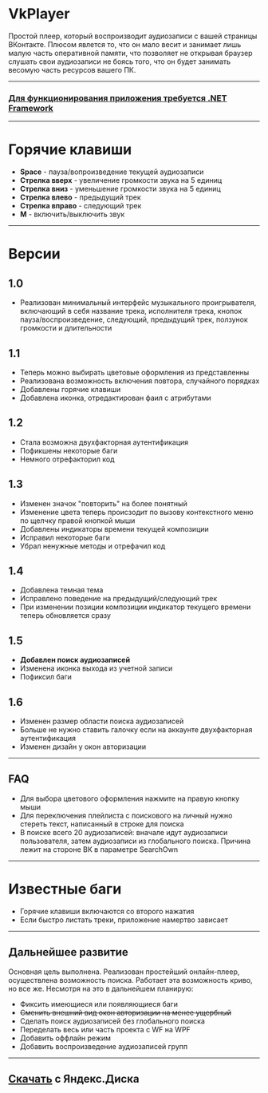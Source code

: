 # VkPlayer
Простой плеер, который воспроизводит аудиозаписи с вашей страницы ВКонтакте. Плюсом явлется то, что он мало весит и занимает лишь малую часть оперативной памяти, что позволяет не открывая браузер слушать свои аудиозаписи не боясь того, что он будет занимать весомую часть ресурсов вашего ПК.
<hr>
<h3><a href="https://www.microsoft.com/ru-RU/download/details.aspx?id=17851">Для функционирования приложения требуется .NET Framework</a></h3>
<hr>
<h1>Горячие клавиши</h1>
<ul>
  <li><b>Space</b> - пауза/вопроизведение текущей аудиозаписи</li>  
  <li><b>Стрелка вверх</b> - увеличение громкости звука на 5 единиц</li> 
  <li><b>Стрелка вниз</b> - уменьшение громкости звука на 5 единиц</li> 
  <li><b>Стрелка влево</b> -  предыдущий трек</li> 
  <li><b>Стрелка вправо</b> -  следующий трек</li> 
  <li><b>M</b> -  включить/выключить звук</li> 
</ul>
<hr>
<h1>Версии</h1>
<h2>1.0</h2>
<ul>
<li>Реализован минимальный интерфейс музыкального проигрывателя, включающий в себя название трека, исполнителя трека, кнопок пауза/воспроизведение, следующий, предыдущий трек, ползунок громкости и длительности</li>
</ul>
<h2>1.1</h2>
<ul>
<li>Теперь можно выбирать цветовые оформления из представленны</li>
<li>Реализована возможность включения повтора, случайного порядках</li>
<li>Добавлены горячие клавиши</li>
<li>Добавлена иконка, отредактирован фаил с атрибутами</li>
</ul>
<h2>1.2</h2>
<ul>
<li>Стала возможна двухфакторная аутентификация</li>
<li>Пофикшены некоторые баги</li>
<li>Немного отрефакторил код</li>
</ul>
<h2>1.3</h2>
<ul>
<li>Изменен значок "повторить" на более понятный</li>
<li>Изменение цвета теперь происзодит по вызову контекстного меню по щелчку правой кнопкой мыши</li>
<li>Добавлены индикаторы времени текущей композиции</li>
<li>Исправил некоторые баги</li>
<li>Убрал ненужные методы и отрефачил код</li>
</ul>
<h2>1.4</h2>
<ul>
<li>Добавлена темная тема</li>
<li>Исправлено поведение на предыдущий/следующий трек</li>
<li>При изменении позиции композиции индикатор текущего времени теперь обновляется сразу</li>
</ul>
<h2>1.5</h2>
<ul>
<li><b>Добавлен поиск аудиозаписей</b></li>
<li>Изменена иконка выхода из учетной записи</li>
<li>Пофиксил баги</li>
</ul>
<h2>1.6</h2>
<ul>
<li>Изменен размер области поиска аудиозаписей</li>
<li>Больше не нужно ставить галочку если на аккаунте двухфакторная аутентификация</li>
<li>Изменен дизайн у окон авторизации</li>
</ul>
<hr>
<h2>FAQ</h2>
<ul>
<li>Для выбора цветового оформления нажмите на правую кнопку мыши</li>
<li>Для переключения плейлиста с поискового на личный нужно стереть текст, написанный в строке для поиска</li>
<li>В поиске всего 20 аудиозаписей: вначале идут аудиозаписи пользователя, затем аудиозаписи из глобального поиска. Причина лежит на стороне ВК в параметре SearchOwn</li>
</ul>
<hr>
<h1>Известные баги</h1>
<ul>
<li>Горячие клавиши включаются со второго нажатия</li>
<li>Если быстро листать треки, приложение намертво зависает</li>
</ul>
<hr>
<h2>Дальнейшее развитие</h2>
<font>Основная цель выполнена. Реализован простейший онлайн-плеер, осуществлена возможность поиска. Работает эта возможность криво, но все же. Несмотря на это в дальнейшем планирую:</font> 
<ul>
<li>Фиксить имеющиеся или появляющиеся баги</li> 
<li><del>Сменить внешний вид окон авторизации на менее ущербный</del></li> 
<li>Сделать поиск аудиозаписей без глобального поиска</li>
<li>Переделать весь или часть проекта с WF на WPF</li>
<li>Добавить оффлайн режим</li>
<li>Добавить воспроизведение аудиозаписей групп</li>
</ul>
<hr>
<h2><a href ="https://yadi.sk/d/GtBEsNs8xIlTRA" target="_blank">Скачать</a> с Яндекс.Диска</h2>
